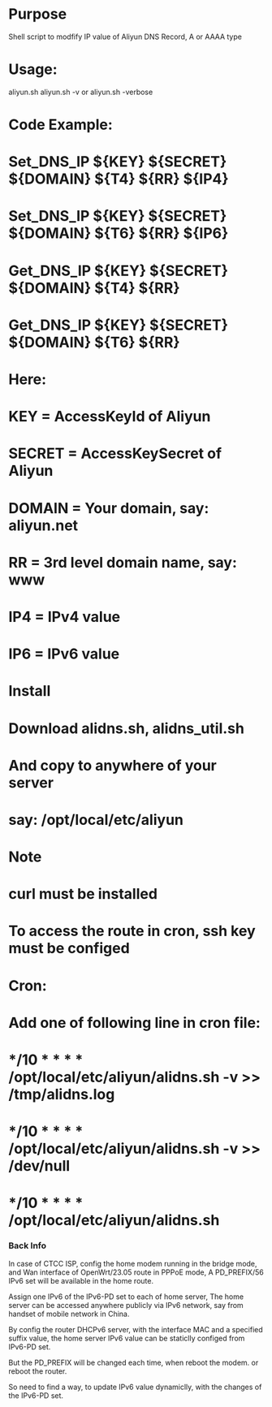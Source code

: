 # Purpose
  Shell script to modfify IP value of Aliyun DNS Record,  A or AAAA type


# Usage:  
  aliyun.sh
  aliyun.sh -v  or aliyun.sh -verbose


# Code Example:
  # Set_DNS_IP ${KEY} ${SECRET} ${DOMAIN} ${T4} ${RR}  ${IP4}
  # Set_DNS_IP ${KEY} ${SECRET} ${DOMAIN} ${T6} ${RR}  ${IP6}

  # Get_DNS_IP ${KEY} ${SECRET} ${DOMAIN} ${T4} ${RR}
  # Get_DNS_IP ${KEY} ${SECRET} ${DOMAIN} ${T6} ${RR}
  
# Here:
  # KEY       = AccessKeyId of Aliyun
  # SECRET    = AccessKeySecret of Aliyun
  # DOMAIN    = Your domain,  say: aliyun.net
  # RR        = 3rd level domain name,  say:  www
  # IP4       = IPv4 value
  # IP6       = IPv6 value

  
# Install
  # Download alidns.sh, alidns_util.sh
  # And copy to anywhere of your server
  # say:  /opt/local/etc/aliyun

# Note 
  # curl must be installed
  # To access the route in cron, ssh key must be configed 

# Cron:
  # Add one of following line in cron file:
   #  */10 * * * *  /opt/local/etc/aliyun/alidns.sh -v >> /tmp/alidns.log
   #  */10 * * * *  /opt/local/etc/aliyun/alidns.sh -v >> /dev/null
   #  */10 * * * *  /opt/local/etc/aliyun/alidns.sh


### Back Info
In case of CTCC ISP, config the home modem running in the bridge mode, and Wan interface of OpenWrt/23.05 route in PPPoE mode,
A PD_PREFIX/56 IPv6 set will be available in the home route.

Assign one IPv6 of the IPv6-PD set to each of home server,
The home server can be accessed anywhere publicly via IPv6 network, 
say from handset of mobile network in China.

By config the router DHCPv6 server,  with the interface MAC and a specified suffix value,
the home server IPv6 value can be staticlly configed from IPv6-PD set.

But the PD_PREFIX will be changed each time,
when reboot the modem. or reboot the router.

So need to find a way, 
to update IPv6 value dynamiclly,
with the changes of the IPv6-PD set.

